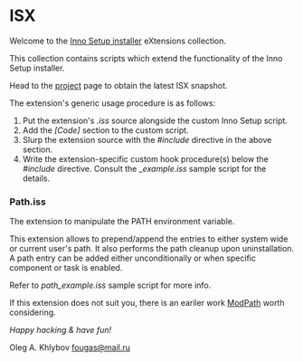 # ISX #

Welcome to the [Inno Setup installer](http://www.jrsoftware.org/isinfo.php) eXtensions collection.

This collection contains scripts which extend the functionality of the Inno Setup installer.

Head to the [project](https://github.com/okhlybov/isx) page to obtain the latest ISX snapshot.

The extension's generic usage procedure is as follows:

1. Put the extension's _.iss_ source alongside the custom Inno Setup script.
2. Add the _[Code]_ section to the custom script.
3. Slurp the extension source with the _#include_ directive in the above section.
4. Write the extension-specific custom hook procedure(s) below the _#include_ directive. Consult the _<extension>_example.iss_ sample script for the details.

### Path.iss ###

The extension to manipulate the PATH environment variable.

This extension allows to prepend/append the entries to either system wide or current user's path.
It also performs the path cleanup upon uninstallation.
A path entry can be added either unconditionally or when specific component or task is enabled.

Refer to _path_example.iss_ sample script for more info.

If this extension does not suit you, there is an eariler work [ModPath](http://www.legroom.net/software/modpath) worth considering.



_Happy hacking & have fun!_

Oleg A. Khlybov <fougas@mail.ru>